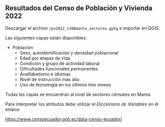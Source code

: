 ## Resultados del Censo de Población y Vivienda 2022

Descargar el archivo `cpv2022_1308manta_sectores.gpkg` e importar en QGIS.

Las siguientes capas están disponibles:

* Población
  * Sexo, autoidentificación y densidad poblacional
  * Edad por etapas de vida
  * Condición y grupo de actividad laboral
  * Dificultades funcionales permanentes
  * Analfabetismo e idiomas
  * Nivel de instrucción más alto
  * Uso de tecnología en los últimos tres meses

Todas las capas se encuentran al nivel de sectores censales en Manta.

Para interpretar los atributos debe utilizar el *Diccionario de Variables* en el enlace:

https://www.censoecuador.gob.ec/data-censo-ecuador/
